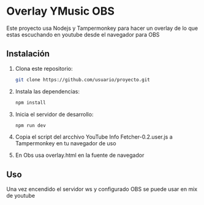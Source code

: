 # Overlay YMusic OBS

Este proyecto usa Nodejs y Tampermonkey para hacer un overlay de lo que estas escuchando en youtube desde el navegador para OBS

## Instalación

1. Clona este repositorio:
   ```bash
   git clone https://github.com/usuario/proyecto.git
   ```
2. Instala las dependencias:
   ```bash
   npm install
   ```
3. Inicia el servidor de desarrollo:
   ```bash
   npm run dev
   ```
4. Copia el script del arcchivo YouTube Info Fetcher-0.2.user.js a Tampermonkey en tu navegador de uso

5. En Obs usa overlay.html en la fuente de navegador

## Uso
Una vez encendido el servidor ws y configurado OBS se puede usar en mix de youtube
